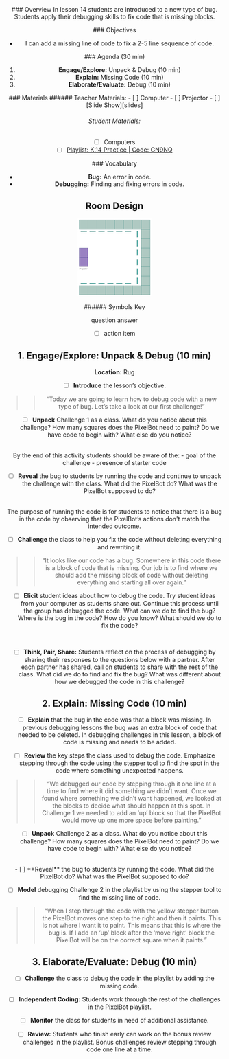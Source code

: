 <header class='header' title='Invisible Bugs' subtitle='Lesson 14'/>

<notable>
<iconp src='/icons/activity.png'>### Overview</iconp>
In lesson 14 students are introduced to a new type of bug. Students apply their debugging skills to fix code that is missing blocks.

<iconp src='/icons/objectives.png'>### Objectives</iconp>
- I can add a missing line of code to fix a 2-5 line sequence of code.

<iconp src='/icons/agenda.png'>### Agenda (30 min)</iconp>

1. **Engage/Explore:** Unpack & Debug (10 min)
1. **Explain:** Missing Code  (10 min)
1. **Elaborate/Evaluate:** Debug (10 min)

<note>
<iconp src='/icons/materials.png'>### Materials</iconp>
###### Teacher Materials:
- [ ] Computer
- [ ] Projector
- [ ] [Slide Show][slides]

###### Student Materials:
- [ ] Computers
- [ ] [Playlist: K.14 Practice | Code: GN9NQ][playlist]

<iconp src='/icons/vocab.png'>### Vocabulary</iconp>
- **Bug:** An error in code.
- **Debugging:** Finding and fixing errors in code.
</note>
<pagebreak/>

## Room Design

![room](/images/layout-online.png)

<note borderLeft='2px solid green' mt='2em'>
###### Symbols Key

<iconp ml='1.65em' type='question'>question</iconp>
<iconp ml='1.65em' type='answer'>answer</iconp>
- [ ] action item
</note>

<pagebreak/>

## 1. Engage/Explore: Unpack & Debug  (10 min)
**Location:** Rug
- [ ] **Introduce** the lesson’s objective.
>>“Today we are going to learn how to debug code with a new type of bug. Let’s take a look at our first challenge!”

- [ ] **Unpack** Challenge 1 as a class.
<iconp type='question'>What do you notice about this challenge?</iconp>
<iconp type='question'>How many squares does the PixelBot need to paint?</iconp>
<iconp type='question'>Do we have code to begin with?</iconp>
<iconp type='question'>What else do you notice?</iconp>
<br/>

<note type='tip'>
By the end of this activity students should be aware of the:
- goal of the challenge
- presence of starter code
</note>

- [ ] **Reveal** the bug to students by running the code and continue to unpack the challenge with the class.
<iconp type='question'>What did the PixelBot do?</iconp>
<iconp type='question'>What was the PixelBot supposed to do?</iconp>
<br/>

<note type='tip'>
The purpose of running the code is for students to notice that there is a bug in the code by observing that the PixelBot’s actions don't match the intended outcome.
</note>

- [ ] **Challenge** the class to help you fix the code without deleting everything and rewriting it.
>>“It looks like our code has a bug. Somewhere in this code there is a block of code that is missing. Our job is to find where we should add the missing block of code without deleting everything and starting all over again.”

- [ ] **Elicit** student ideas about how to debug the code. Try student ideas from your computer as students share out. Continue this process until the group has debugged the code.
<iconp type='question'>What can we do to find the bug?</iconp>
<iconp type='question'>Where is the bug in the code? How do you know?</iconp>
<iconp type='question'>What should we do to fix the code?</iconp>
<br/>

- [ ] **Think, Pair, Share:** Students reflect on the process of debugging by sharing their responses to the questions below with a partner. After each partner has shared, call on students to share with the rest of the class.
<iconp type='question'>What did we do to find and fix the bug?</iconp>
<iconp type='question'>What was different about how we debugged the code in this challenge?</iconp>

## 2. Explain: Missing Code (10 min)
- [ ] **Explain** that the bug in the code was that a block was missing. In previous debugging lessons the bug was an extra block of code that needed to be deleted. In debugging challenges in this lesson, a block of code is missing and needs to be added.

- [ ] **Review** the key steps the class used to debug the code. Emphasize stepping through the code using the stepper tool to find the spot in the code where something unexpected happens.
>>“We debugged our code by stepping through it one line at a time to find where it did something we didn’t want. Once we found where something we didn’t want happened, we looked at the blocks to decide what should happen at this spot. In Challenge 1 we needed to add an ‘up’ block so that the PixelBot would move up one more space before painting.”

- [ ] **Unpack** Challenge 2 as a class.
<iconp type='question'>What do you notice about this challenge?</iconp>
<iconp type='question'>How many squares does the PixelBot need to paint?</iconp>
<iconp type='question'>Do we have code to begin with?</iconp>
<iconp type='question'>What else do you notice?</iconp>
<br/>
- [ ] **Reveal** the bug to students by running the code.
<iconp type='question'>What did the PixelBot do?</iconp>
<iconp type='question'>What was the PixelBot supposed to do?</iconp>
<br/>

- [ ] **Model** debugging Challenge 2 in the playlist by using the stepper tool to find the missing line of code.
>>“When I step through the code with the yellow stepper button the PixelBot moves one step to the right and then it paints. This is not where I want it to paint. This means that this is where the bug is. If I add an ‘up’ block after the ‘move right’ block the PixelBot will be on the correct square when it paints.”

## 3. Elaborate/Evaluate: Debug (10 min)
- [ ] **Challenge** the class to debug the code in the playlist by adding the missing code.

- [ ] **Independent Coding:** Students work through the rest of the challenges in the PixelBot playlist.

- [ ] **Monitor** the class for students in need of additional assistance.

- [ ] **Review:** Students who finish early can work on the bonus review challenges in the playlist. Bonus challenges review stepping through code one line at a time.
</notable>

[slides]: https://drive.google.com/open?id=1pRhiL0_vdMQl5wYhIQ1JuEJ-ihjBmVsQ2kiFT8IY-eg
[playlist]: http://www.pixelbots.io/GN9NQ
